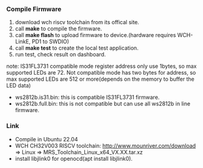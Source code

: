 ### Compile Firmware
1. download wch riscv toolchain from its offical site.
2. call **make** to compile the firmware.
3. call **make flash** to upload firmware to device.(hardware requires WCH-LinkE, PD1 to SWDIO)
4. call **make test** to create the local test application.
5. run test, check result on dashboard.

note: IS31FL3731 compatible mode register address only use 1bytes, so max supported LEDs are 72. Not compatible mode has two bytes for address, so max supported LEDs are 512 or more(depends on the memory to buffer the LED data)

- ws2812b.is31.bin: this is compatible IS31FL3731 firmware.
- ws2812b.full.bin: this is not compatible but can use all ws2812b in line firmware.

### Link

 - Compile in Ubuntu 22.04
 - WCH CH32V003 RISCV toolchain: http://www.mounriver.com/download => Linux => MRS_Toolchain_Linux_x64_VX.XX.tar.xz
 - install libjlink0 for openocd(apt install libjlink0).
